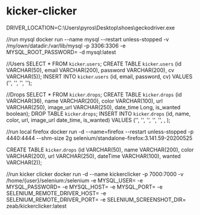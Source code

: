 # kicker-clicker

DRIVER_LOCATION=C:\\Users\\pyros\\Desktop\\shoes\\geckodriver.exe

//run mysql
docker run --name mysql --restart unless-stopped -v /my/own/datadir:/var/lib/mysql -p 3306:3306 -e MYSQL_ROOT_PASSWORD= -d mysql:latest

//Users
SELECT * FROM `kicker`.`users`;
CREATE TABLE `kicker`.`users` (id VARCHAR(50), email VARCHAR(200), password VARCHAR(200), cv VARCHAR(5));
INSERT INTO `kicker`.`users`  (id, email, password, cv) VALUES ('', '', '', '');

//Drops
SELECT * FROM `kicker`.`drops`;
CREATE TABLE `kicker`.`drops` (id VARCHAR(36), name VARCHAR(200), color VARCHAR(100), url VARCHAR(250), image_url VARCHAR(250), date_time Long, is_wanted boolean);
DROP TABLE `kicker`.`drops`;
INSERT INTO `kicker`.`drops`  (id, name, color, url, image_url date_time, is_wanted) VALUES ('', '', '', '', '', , );


//run local firefox
docker run -d --name=firefox --restart unless-stopped -p 4440:4444 --shm-size 2g selenium/standalone-firefox:3.141.59-20200525



CREATE TABLE `kicker`.`drops` (id VARCHAR(50), name VARCHAR(200), color VARCHAR(200), url VARCHAR(250), dateTime VARCHAR(100), wanted VARCHAR(2));





//run kicker clicker
docker run -d --name kickerclicker -p 7000:7000 -v /home/{user}/selenium:/selenium -e MYSQL_USER= -e MYSQL_PASSWORD= -e MYSQL_HOST= -e MYSQL_PORT= -e SELENIUM_REMOTE_DRIVER_HOST= -e SELENIUM_REMOTE_DRIVER_PORT= -e SELENIUM_SCREENSHOT_DIR= zeab/kickerclicker:latest

